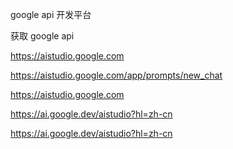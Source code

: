 google    api  开发平台

获取   google    api



https://aistudio.google.com


https://aistudio.google.com/app/prompts/new_chat



https://aistudio.google.com



https://ai.google.dev/aistudio?hl=zh-cn




https://ai.google.dev/aistudio?hl=zh-cn





